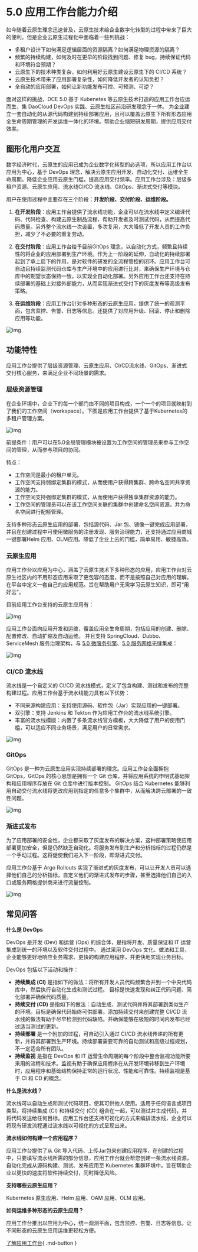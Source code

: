 # 5.0 应用工作台能力介绍

如今随着云原生理念迅速普及，云原生技术给企业数字化转型的过程中带来了巨大的便利。但是企业云原生过程化中面临着一些列挑战：

- 多租户设计下如何满足逻辑层面的资源隔离？如何满足物理资源的隔离？
- 频繁的持续构建，如何及时在更早的阶段找到问题、修复 bug，持续保证代码和环境符合预期？
- 云原生下的技术种类复杂，如何利用好云原生建设云原生下的 CI/CD 系统？
- 云原生技术带来了应用部署复杂性，如何降低开发者的认知负担？
- 全自动的应用部署，如何让新功能发布可控、可预测、可逆？

面对这样的挑战，DCE 5.0 基于 Kubenetes 等云原生技术打造的应用工作台应运而生，集 DaoCloud DevOps 实践、云原生社区前沿研发理念于一体。
为企业建立一套自动化的从源代码构建到持续部署应用，且可以覆盖云原生下所有形态应用全生命周期管理的开发运维一体化的环境。帮助企业缩短研发周期，提供应用交付效率。

## 图形化用户交互

数字经济时代，云原生的应用已成为企业数字化转型的必选项，所以应用工作台以应用为中心，基于 DevOps 理念，解决云原生应用开发、自动化交付、运维全生命周期。降低企业应用云原生门槛，提高应用交付频率。应用工作台涉及：层级多租户资源、云原生应用、流水线CI/CD 流水线、GitOps、渐进式交付等模块。

用户在使用过程中主要存在三个阶段：**开发阶段、交付阶段、运维阶段。**

1. **在开发阶段**：应用工作台提供了流水线功能，企业可以在流水线中定义编译代码、代码检查、构建云原生制品流程，帮助开发者及时测试代码，从而提高代码质量。另外整个流水线一次设置，多次复用，大大降低了开发人员的工作负担，减少了不必要的重复劳动。

2. **在交付阶段**：应用工作台给予目前GitOps 理念，以自动化方式，频繁且持续性的将企业的应用部署到生产环境。作为上一阶段的延伸，自动化的持续部署起到了承上启下的作用，是对软件的研发的全流程管控的闭环。应用工作台可自动且持续监测代码仓库与生产环境中的应用进行比对，来确保生产环境与仓库中的期望状态保持一致，以实现全自动化部署。另外应用工作台还支持在持续部署的基础上对接外部能力，从而实现渐进式交付下的灰度发布等高级发布策略。

3. **在运维阶段**：应用工作台针对多种形态的云原生应用，提供了统一的观测平面，包含监控、告警、日志等信息。还提供了对应用升级、回滚、停止和删除应用等功能。

![img](images/amamba01.png)

## 功能特性

应用工作台提供了层级资源管理、云原生应用、CI/CD流水线、GitOps、渐进式交付核心服务，来满足企业不同场景的需求。

### 层级资源管理

在企业环境中，企业下的每一个部门由不同的项目构成，一个一个的项目就映射到了我们的工作空间（workspace）。下图是应用工作台提供了基于Kubernetes的多租户管理方案。

![img](images/amamba02.png)

前提条件：用户可以在5.0全局管理模块被设置为工作空间的管理员来参与工作空间的管理，从而参与项目的协同。

特点：

- 工作空间是最小的租户单元。
- 工作空间支持弱绑定集群的模式，从而使用户获得跨集群、跨命名空间共享资源的能力。
- 工作空间支持强绑定集群的模式，从而使用户获得独享集群资源的能力。
- 工作空间的管理员可以在该工作空间关联的集群中创建命名空间资源，并为命名空间进行配额管理。

支持多种形态云原生应用的部署，包括源代码、Jar 包、镜像一键完成应用部署，并且在创建过程中可使用微服务的注册发现、服务治理能力，还支持通过应用商城一键部署Helm 应用、OLM应用。降低了企业上云的门槛，简单易用、敏捷高效。

### 云原生应用

应用工作台以应用为中心，涵盖了云原生技术下多种形态的应用，应用工作台对云原生社区内的不用形态应用采取了更包容的态度，而不是按照自己对应用的理解，在平台中定义一套自己的应用规范。旨在帮助用户无需学习云原生知识，即可“用好云”。

目前应用工作台支持的云原生应用有：

![img](images/amamba03.png)

应用工作台面向应用开发和运维，覆盖应用全生命周期，包括应用的创建、删除、 配置修改、自动扩缩及自动运维。
并且支持 SpringCloud、Dubbo、ServiceMesh 服务治理架构，与 [5.0 微服务引擎](../skoala/intro/features.md)、[5.0 服务网格](../mspider/01Intro/What'smSpider.md)无缝集成：

![img](images/amamba04.png)

### CI/CD 流水线

流水线是一个自定义的 CI/CD 流水线模式，定义了包含构建、测试和发布的完整构建过程。应用工作台基于流水线能力具有以下优势：

- 不同来源构建应用：支持使用源码、软件包（Jar）实现应用的一键部署。
- 双引擎：支持 Jenkins 和 Tekton 作为应用工作台的流水线系统引擎。
- 丰富的流水线模版：内置了多条流水线官方模板，大大降低了用户的使用门槛，可以适应不同业务场景，满足用户的日常需求。

![img](images/amamba05.png)

### GitOps

GitOps 是一种为云原生应用实现持续部署的理念。应用工作台全面拥抱 GitOps，GitOps 的核心思想是拥有一个 Git 仓库，并将应用系统的申明式基础架构和应用程序存放在 Git 仓库中进行版本控制。
GitOps 结合 Kubernetes 能够利用自动交付流水线将更改应用到指定的任意多个集群中，从而解决跨云部署的一致性问题。

![img](images/amamba06.png)

### 渐进式发布

为了应用部署的安全性，企业都采取了灰度发布的解决方案，这种部署策略使应用部署更加安全，但是仍然缺乏自动化。将服务发布到生产和分析指标的过程仍然是一个手动过程。这将促使我们进入下一阶段，即渐进式交付。

应用工作台基于 Argo Rollouts 实现了渐进式的灰度发布，可以让开发人员可以选择他们自己的分析指标，自定义他们的渐进式发布的步骤，甚至选择他们自己的入口或服务网格提供商来进行流量控制。

![img](images/amamba07.png)

## 常见问答

**什么是 DevOps**

DevOps 是开发 (Dev) 和运营 (Ops) 的综合体，是指将开发、质量保证和 IT 运营集成到统一的环境以及软件交付过程中。
通过采用 DevOps 文化、做法和工具，企业能够更好地响应业务需求、更快的构建应用程序，并更快地实现业务目标。

DevOps 包括以下活动和操作：

- **持续集成 (CI)** 是指如下的做法：将所有开发人员代码频繁合并到一个中央代码库中，然后执行自动化生成和测试过程。
  目标是快速发现和纠正代码问题、简化部署并确保代码质量。
- **持续交付 (CD)** 是指如下的做法：自动生成、测试代码并将其部署到类似生产的环境。目标是确保代码始终可供部署。添加持续交付来创建完整 CI/CD 流水线的做法有助于尽早检测到代码缺陷。并确保能够在极短的时间内发布已经过适当测试的更新。
- **持续部署** 是一个附加的过程，可自动引入通过 CI/CD 流水线传递的所有更新，并将其部署到生产环境。持续部署需要可靠的自动测试和高级过程规划， 不一定适合所有团队。
- **持续监视** 是指在 DevOps 和 IT 运营生命周期的每个阶段中整合监视功能所要采用的流程和技术。监视有助于确保应用程序在从开发环境转移到生产环境时，应用程序和基础结构保持正常的运行状况、性能和可靠性。持续监视是基于 CI 和 CD 的概念。

**什么是流水线？**

流水线可以自动生成和测试代码项目，使其可供他人使用。适用于任何语言或项目类型。将持续集成 (CI) 和持续交付 (CD) 组合在一起，可以测试并生成代码，并将代码发送给任何目标。应用工作台还支持可视化的方式来编排流水线，企业可以将现有研发流程通过流水线以可视化的方式呈现出来。

**流水线如何构建一个应用程序？**

应用工作台提供了从 Git 导入代码、上传Jar包来创建应用程序，在创建的过程中，只要填写流水线所需的部分信息，应用工作台就会帮您创建一条流水线资源，自动化完成从源码构建、测试、发布应用至 Kubernetes 集群环境中。旨在帮助企业以更快的速度将软件持续交付，同时降低风险。

**支持哪些云原生应用？**

Kubernetes 原生应用、Helm 应用、OAM 应用、OLM 应用。

**如何运维多种形态的云原生应用？**

应用工作台推出以应用为中心，统一观测平面，包含监控、告警、日志等信息。让不同形态的云原生应用运维更轻松方便。

[了解应用工作台](../amamba/01ProductBrief/WhatisAmamba.md){ .md-button }
